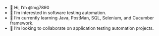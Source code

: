 - 👋 Hi, I’m @mg7890
- 👀 I’m interested in software testing automation.
- 🌱 I’m currently learning Java, PostMan, SQL, Selenium, and Cucumber framework.
- 💞️ I’m looking to collaborate on application testing automation projects.

<!---
mg7890/mg7890 is a ✨ special ✨ repository because its `README.md` (this file) appears on your GitHub profile.
You can click the Preview link to take a look at your changes.
--->
